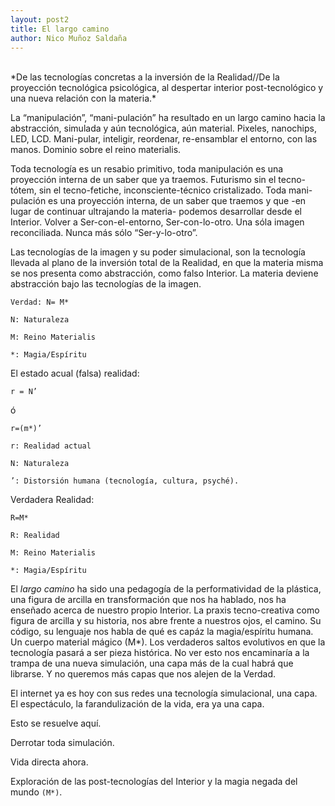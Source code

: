 ```yaml
---
layout: post2
title: El largo camino
author: Nico Muñoz Saldaña
---
```


<br>
*De las tecnologías concretas a la inversión de la Realidad//De la proyección tecnológica psicológica, al despertar interior post-tecnológico y una nueva relación con la materia.*

<br>

La “manipulación”, “mani-pulación” ha resultado en un largo camino hacia la abstracción, simulada y aún tecnológica, aún material.   Pixeles, nanochips, LED, LCD.  Mani-pular, inteligir, reordenar, re-ensamblar el entorno, con las manos.   Dominio sobre el reino materialis.

Toda tecnología es un resabio primitivo, toda manipulación es una proyección interna de un saber que ya traemos.  Futurismo sin el tecno-tótem, sin el tecno-fetiche, inconsciente-técnico cristalizado.
Toda mani-pulación es una proyección interna, de un saber que traemos y que -en lugar de continuar ultrajando la materia- podemos desarrollar desde el Interior.  Volver a Ser-con-el-entorno, Ser-con-lo-otro.  Una sóla imagen reconciliada. Nunca más sólo “Ser-y-lo-otro”.

Las tecnologías de la imagen y su poder simulacional, son la tecnología llevada al plano de la inversión total de la Realidad, en que la materia misma se nos presenta como abstracción, como falso Interior.  La materia deviene abstracción bajo las tecnologías de la imagen.


`Verdad: N= M*`

```
N: Naturaleza

M: Reino Materialis

*: Magia/Espíritu
```

El estado acual (falsa) realidad:

`r = N’`

ó

`r=(m*)’`

```
r: Realidad actual

N: Naturaleza

’: Distorsión humana (tecnología, cultura, psyché).

```

Verdadera Realidad:

`R=M*`

```
R: Realidad

M: Reino Materialis

*: Magia/Espíritu
```

El *largo camino* ha sido una pedagogía de la performatividad de la plástica, una figura de arcilla en transformación que nos ha hablado, nos ha enseñado acerca de nuestro propio Interior.  La praxis tecno-creativa como figura de arcilla y su historia, nos abre frente a nuestros ojos, el camino. Su código, su lenguaje nos habla de qué es capáz la magia/espíritu humana.  Un cuerpo material mágico (M*).  Los verdaderos saltos evolutivos en que la tecnología pasará a ser pieza histórica.  No ver esto nos encaminaría a la trampa de una nueva simulación, una capa más de la cual habrá que librarse.  Y no queremos más capas que nos alejen de la Verdad.  

El internet ya es hoy con sus redes una tecnología simulacional, una capa.  El espectáculo, la farandulización de la vida, era ya una capa.

Esto se resuelve aquí.

Derrotar toda simulación.

Vida directa ahora.

Exploración de las post-tecnologías del Interior y la magia negada del mundo `(M*)`.  
